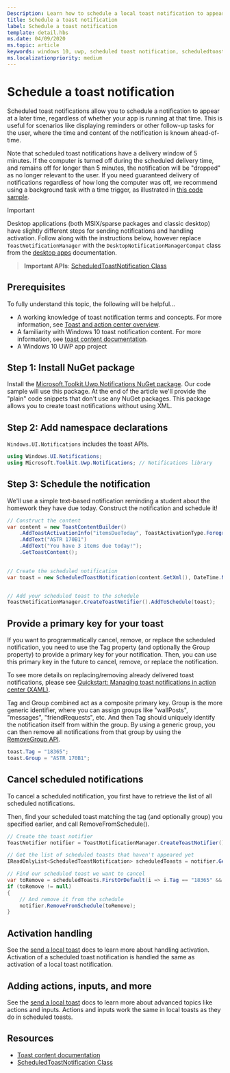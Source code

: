 ```yaml
---
Description: Learn how to schedule a local toast notification to appear at a later time.
title: Schedule a toast notification
label: Schedule a toast notification
template: detail.hbs
ms.date: 04/09/2020
ms.topic: article
keywords: windows 10, uwp, scheduled toast notification, scheduledtoastnotification, how to, quickstart, getting started, code sample, walkthrough
ms.localizationpriority: medium
---
```


# Schedule a toast notification

Scheduled toast notifications allow you to schedule a notification to appear at a later time, regardless of whether your app is running at that time. This is useful for scenarios like displaying reminders or other follow-up tasks for the user, where the time and content of the notification is known ahead-of-time.

Note that scheduled toast notifications have a delivery window of 5 minutes. If the computer is turned off during the scheduled delivery time, and remains off for longer than 5 minutes, the notification will be "dropped" as no longer relevant to the user. If you need guaranteed delivery of notifications regardless of how long the computer was off, we recommend using a background task with a time trigger, as illustrated in [this code sample](https://github.com/WindowsNotifications/quickstart-snoozable-toasts-even-if-computer-is-off).

> [!IMPORTANT]
> Desktop applications (both MSIX/sparse packages and classic desktop) have slightly different steps for sending notifications and handling activation. Follow along with the instructions below, however replace `ToastNotificationManager` with the `DesktopNotificationManagerCompat` class from the [desktop apps](toast-desktop-apps.md) documentation.

> **Important APIs**: [ScheduledToastNotification Class](/uwp/api/Windows.UI.Notifications.ScheduledToastNotification)


## Prerequisites

To fully understand this topic, the following will be helpful...

* A working knowledge of toast notification terms and concepts. For more information, see [Toast and action center overview](/archive/blogs/tiles_and_toasts/toast-notification-and-action-center-overview-for-windows-10).
* A familiarity with Windows 10 toast notification content. For more information, see [toast content documentation](adaptive-interactive-toasts.md).
* A Windows 10 UWP app project


## Step 1: Install NuGet package

Install the [Microsoft.Toolkit.Uwp.Notifications NuGet package](https://www.nuget.org/packages/Microsoft.Toolkit.Uwp.Notifications/). Our code sample will use this package. At the end of the article we'll provide the "plain" code snippets that don't use any NuGet packages. This package allows you to create toast notifications without using XML.


## Step 2: Add namespace declarations

`Windows.UI.Notifications` includes the toast APIs.

```csharp
using Windows.UI.Notifications;
using Microsoft.Toolkit.Uwp.Notifications; // Notifications library
```


## Step 3: Schedule the notification

We'll use a simple text-based notification reminding a student about the homework they have due today. Construct the notification and schedule it!

```csharp
// Construct the content
var content = new ToastContentBuilder()
    .AddToastActivationInfo("itemsDueToday", ToastActivationType.Foreground)
    .AddText("ASTR 170B1")
    .AddText("You have 3 items due today!");
    .GetToastContent();

    
// Create the scheduled notification
var toast = new ScheduledToastNotification(content.GetXml(), DateTime.Now.AddSeconds(5));


// Add your scheduled toast to the schedule
ToastNotificationManager.CreateToastNotifier().AddToSchedule(toast);
```


## Provide a primary key for your toast

If you want to programmatically cancel, remove, or replace the scheduled notification, you need to use the Tag property (and optionally the Group property) to provide a primary key for your notification. Then, you can use this primary key in the future to cancel, remove, or replace the notification.

To see more details on replacing/removing already delivered toast notifications, please see [Quickstart: Managing toast notifications in action center (XAML)](/previous-versions/windows/apps/dn631260(v=win.10)).

Tag and Group combined act as a composite primary key. Group is the more generic identifier, where you can assign groups like "wallPosts", "messages", "friendRequests", etc. And then Tag should uniquely identify the notification itself from within the group. By using a generic group, you can then remove all notifications from that group by using the [RemoveGroup API](/uwp/api/Windows.UI.Notifications.ToastNotificationHistory#Windows_UI_Notifications_ToastNotificationHistory_RemoveGroup_System_String_).

```csharp
toast.Tag = "18365";
toast.Group = "ASTR 170B1";
```


## Cancel scheduled notifications

To cancel a scheduled notification, you first have to retrieve the list of all scheduled notifications.

Then, find your scheduled toast matching the tag (and optionally group) you specified earlier, and call RemoveFromSchedule().

```csharp
// Create the toast notifier
ToastNotifier notifier = ToastNotificationManager.CreateToastNotifier();

// Get the list of scheduled toasts that haven't appeared yet
IReadOnlyList<ScheduledToastNotification> scheduledToasts = notifier.GetScheduledToastNotifications();

// Find our scheduled toast we want to cancel
var toRemove = scheduledToasts.FirstOrDefault(i => i.Tag == "18365" && i.Group == "ASTR 170B1");
if (toRemove != null)
{
    // And remove it from the schedule
    notifier.RemoveFromSchedule(toRemove);
}
```


## Activation handling

See the [send a local toast](send-local-toast.md) docs to learn more about handling activation. Activation of a scheduled toast notification is handled the same as activation of a local toast notification.


## Adding actions, inputs, and more

See the [send a local toast](send-local-toast.md) docs to learn more about advanced topics like actions and inputs. Actions and inputs work the same in local toasts as they do in scheduled toasts.


## Resources

* [Toast content documentation](adaptive-interactive-toasts.md)
* [ScheduledToastNotification Class](/uwp/api/Windows.UI.Notifications.ScheduledToastNotification)